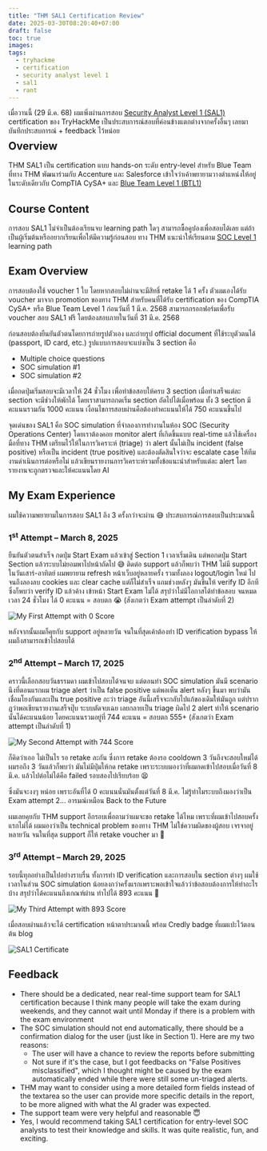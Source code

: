 ```yaml
---
title: "THM SAL1 Certification Review"
date: 2025-03-30T08:20:40+07:00
draft: false
toc: true
images:
tags:
  - tryhackme
  - certification
  - security analyst level 1
  - sal1
  - rant
---
```


เมื่อวานนี้ (29 มี.ค. 68) ผมเพิ่งผ่านการสอบ [Security Analyst Level 1 (SAL1)](https://tryhackme.com/certification/security-analyst-level-1) certification ของ TryHackMe เป็นประสบการณ์สอบที่ค่อนข้างแตกต่างจากครั้งอื่นๆ เลยมาบันทึกประสบการณ์ + feedback ไว้หน่อย

<div style="text-align: center; margin-bottom: -1.5em;">
  <div data-iframe-width="150" data-iframe-height="270" data-share-badge-id="87e90664-661a-4d69-9a4d-d9177386e62a" data-share-badge-host="https://www.credly.com"></div><script type="text/javascript" async src="//cdn.credly.com/assets/utilities/embed.js"></script>
</div>

## Overview

THM SAL1 เป็น certification แบบ hands-on ระดับ entry-level สำหรับ Blue Team  ที่ทาง THM พัฒนาร่วมกับ Accenture และ Salesforce เข้าใจว่าเค้าพยายามวางตำแหน่งให้อยู่ในระดับเดียวกับ CompTIA CySA+ และ [Blue Team Level 1 (BTL1)](/posts/btl1-certification-review/)

## Course Content

การสอบ SAL1 ไม่จำเป็นต้องเรียนจบ learning path ใดๆ สามารถซื้อคูปองเพื่อสอบได้เลย แต่ถ้าเป็นผู้เริ่มต้นหรืออยากเรียนเพื่อให้มีความรู้ก่อนสอบ ทาง THM แนะนำให้เรียนตาม [SOC Level 1](https://tryhackme.com/path/outline/soclevel1) learning path

## Exam Overview

การสอบต้องใช้ voucher 1 ใบ โดยหากสอบไม่ผ่านจะมีสิทธิ์ retake ได้ 1 ครั้ง ตัวผมเองได้รับ voucher มาจาก promotion ของทาง THM สำหรับคนที่ได้รับ certification ของ CompTIA CySA+ หรือ Blue Team Level 1 ก่อนวันที่ 1 มี.ค. 2568 สามารถกรอกฟอร์มเพื่อรับ voucher สอบ SAL1 ฟรี โดยต้องสอบภายในวันที่ 31 มี.ค. 2568

ก่อนสอบต้องยืนยันตัวตนโดยการถ่ายรูปตัวเอง และถ่ายรูป official document ที่ใช้ระบุตัวตนได้ (passport, ID card, etc.) รูปแบบการสอบจะแบ่งเป็น 3 section คือ

* Multiple choice questions
* SOC simulation #1
* SOC simulation #2

เมื่อกดปุ่มเริ่มสอบจะมีเวลาให้ 24 ชั่วโมง เพื่อทำข้อสอบให้ครบ 3 section เมื่อทำเสร็จแต่ละ section จะมีช่วงให้พักได้ โดยเราสามารถกดเริ่ม section ถัดไปได้เมื่อพร้อม ทั้ง 3 section มีคะแนนรวมกัน 1000 คะแนน เงื่อนไขการสอบผ่านคือต้องทำคะแนนให้ได้ 750 คะแนนขึ้นไป

จุดเด่นของ SAL1 คือ SOC simulation ที่จำลองการทำงานในห้อง SOC (Security Operations Center) โดยเราต้องคอย monitor alert ที่เกิดขึ้นแบบ real-time แล้วใช้เครื่องมือที่ทาง THM เตรียมไว้ให้ในการวิเคราะห์ (triage) ว่า alert นั้นไม่เป็น incident (false positive) หรือเป็น incident (true positive) และต้องตัดสินใจว่าจะ escalate case ให้ทีมงานดำเนินการต่อหรือไม่ แล้วเขียนรายงานการวิเคราะห์รวมทั้งข้อแนะนำสำหรับแต่ละ alert โดยรายงานจะถูกตรวจและให้คะแนนโดย AI

## My Exam Experience

ผมใช้ความพยายามในการสอบ SAL1 ถึง 3 ครั้งกว่าจะผ่าน 😅 ประสบการณ์การสอบเป็นประมาณนี้

### 1<sup>st</sup> Attempt &ndash; March 8, 2025

ยืนยันตัวตนสำเร็จ กดปุ่ม Start Exam แล้วเข้าสู่ Section 1 เวลาเริ่มเดิน แต่พอกดปุ่ม Start Section แล้วระบบไม่ยอมพาไปหน้าถัดไป 😅 ติดต่อ support แล้วก็พบว่า THM ไม่มี support ในวันเสาร์-อาทิตย์ ผมพยายาม refresh หน้าเว็บอยู่หลายครั้ง รวมทั้งลอง logout/login ใหม่ ไปจนถึงลองลบ cookies และ clear cache แต่ก็ไม่สำเร็จ แถมช่วงหลังๆ มันขึ้นให้ verify ID อีกที ซึ่งก็พบว่า verify ID แล้วค้าง เข้าหน้า Start Exam ไม่ได้ สรุปว่าไม่มีโอกาสได้ทำข้อสอบ จนหมดเวลา 24 ชั่วโมง ได้ 0 คะแนน = สอบตก 😭 (สังเกตว่า Exam attempt เป็นลำดับที่ 2)

![My First Attempt with 0 Score](/img/thm-sal1-certification-review/first-attempt.png)

หลังจากนั้นผมก็คุยกับ support อยู่หลายวัน จนในที่สุดเค้าต้องทำ ID verification bypass ให้ ผมถึงสามารถเข้าไปสอบได้

### 2<sup>nd</sup> Attempt &ndash; March 17, 2025

คราวนี้เลือกสอบวันธรรมดา ผมเข้าไปสอบได้จนจบ แต่ตอนทำ SOC simulation มันมี scenario นึงที่ตอนแรกผม triage alert ว่าเป็น false positive แต่พอเห็น alert หลังๆ ขึ้นมา พบว่ามันเชื่อมโยงกันและเป็น true positive กะว่า triage อันนี้เสร็จจะกลับไปแก้ของเดิมให้มันถูก แต่ปรากฎว่าพอเขียนรายงานเสร็จปุ๊บ ระบบตัดจบเฉย เลยกลายเป็น triage ผิดไป 2 alert ทำให้ scenario นั้นได้คะแนนน้อย โดยคะแนนรวมอยู่ที่ 744 คะแนน = สอบตก 555+ (สังเกตว่า Exam attempt เป็นลำดับที่ 1)

![My Second Attempt with 744 Score](/img/thm-sal1-certification-review/second-attempt.png)

ก็คิดว่าเออ ไม่เป็นไร รอ retake ละกัน ซึ่งการ retake ต้องรอ cooldown 3 วันถึงจะสอบใหม่ได้ ผมรอถึง 3 วันแล้วก็พบว่า มันไม่มีปุ่มให้กด retake เพราะระบบมองว่าที่ผมกดเข้าไปสอบเมื่อวันที่ 8 มี.ค. แล้วไปต่อไม่ได้คือ failed รอบสองไปเรียบร้อย 😫

ซึ่งมันจะงงๆ หน่อย เพราะอันที่ได้ 0 คะแนนนั่นมันตั้งแต่วันที่ 8 มี.ค. ไม่รู้ทำไมระบบถึงมองว่าเป็น Exam attempt 2... อารมณ์เหมือน Back to the Future

ผมเลยคุยกับ THM support อีกรอบเพื่อถามว่าผมจะขอ retake ได้ไหม เพราะที่ผมเข้าไปสอบครั้งแรกไม่ได้ ผมมองว่าเป็น technical problem ของทาง THM ไม่ใช่ความผิดของผู้สอบ เจรจาอยู่หลายวัน จนในที่สุด support ก็ให้ retake voucher มา 🥹

### 3<sup>rd</sup> Attempt &ndash; March 29, 2025

รอบนี้ทุกอย่างเป็นไปอย่างราบรื่น ทั้งการทำ ID verification และการสอบใน section ต่างๆ ผมใช้เวลาในส่วน SOC simulation น้อยลงกว่าครั้งแรกเพราะพอเข้าใจแล้วว่าข้อสอบต้องการให้ทำอะไรบ้าง สรุปว่าได้คะแนนถึงเกณฑ์ผ่าน ทำไปได้ 893 คะแนน 🥳

![My Third Attempt with 893 Score](/img/thm-sal1-certification-review/third-attempt.png)

เมื่อสอบผ่านแล้วจะได้ certification หน้าตาประมาณนี้ พร้อม Credly badge ที่ผมแปะไว้ตอนต้น blog

![SAL1 Certificate](/img/thm-sal1-certification-review/sal1-certificate.png)

## Feedback

* There should be a dedicated, near real-time support team for SAL1 certification because I think many people will take the exam during weekends, and they cannot wait until Monday if there is a problem with the exam environment
* The SOC simulation should not end automatically, there should be a confirmation dialog for the user (just like in Section 1). Here are my two reasons:
    * The user will have a chance to review the reports before submitting
    * Not sure if it's the case, but I got feedbacks on "False Positives misclassified", which I thought might be caused by the exam automatically ended while there were still some un-triaged alerts.
* THM may want to consider using a more detailed form fields instead of the textarea so the user can provide more specific details in the report, to be more aligned with what the AI grader was expected.
* The support team were very helpful and reasonable 😇
* Yes, I would recommend taking SAL1 certification for entry-level SOC analysts to test their knowledge and skills. It was quite realistic, fun, and exciting.

